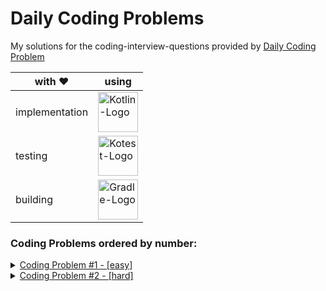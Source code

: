 # Daily Coding Problems

My solutions for the coding-interview-questions provided by [Daily Coding Problem](https://www.dailycodingproblem.com/)

with ❤️ | using
--- | --- 
implementation | <a href="https://kotlinlang.org/"><img src="https://upload.wikimedia.org/wikipedia/commons/thumb/7/74/Kotlin-logo.svg/1024px-Kotlin-logo.svg.png" height="64"  alt="Kotlin-Logo" title="Kotlin"/></a>
testing | <a href="https://kotest.io/"><img src="https://kotest.io/img/logo.png" height="64" alt="Kotest-Logo" title="Kotest" /></a>
building | <a href="https://gradle.com/"><img src="https://gradle.org/images/gradle-knowledge-graph-logo.png" height="64" alt="Gradle-Logo" title="Gradle" /></a>

### Coding Problems ordered by number:

<details>
<summary>
<a href="src/main/kotlin/Task001.kt">Coding Problem #1 - [easy]</a>
</summary>

This Problem was recently asked by _Google_.

Given a list of numbers, and a number `k`, return whether any two numbers from the list add up to `k`.

For example, given `[10, 15, 3, 7]` and `k = 17`, return true, since `10 + 7 = 17`.

+ [x] Bonus: Can you do this in one pass?</label>
---
</details>
<details>
<summary>
<a href="src/main/kotlin/Task002.kt">Coding Problem #2 - [hard]</a>
</summary>

This problem was asked by _Uber_.

Given an array of integers, return a new array such that each element at index `i` of the new array is the product of all the numbers in the original array except the one at `i`.

For example, if our input was `[1, 2, 3, 4, 5]`, the expected output would be `[120, 60, 40, 30, 24]`. If our input was `[3, 2, 1]`, the expected output would be `[2, 3, 6]`.

* [x] Follow-up: what if you can't use division?
---
</details>
